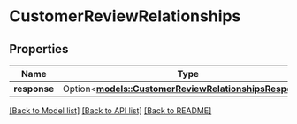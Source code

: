 # CustomerReviewRelationships

## Properties

Name | Type | Description | Notes
------------ | ------------- | ------------- | -------------
**response** | Option<[**models::CustomerReviewRelationshipsResponse**](CustomerReview_relationships_response.md)> |  | [optional]

[[Back to Model list]](../README.md#documentation-for-models) [[Back to API list]](../README.md#documentation-for-api-endpoints) [[Back to README]](../README.md)


